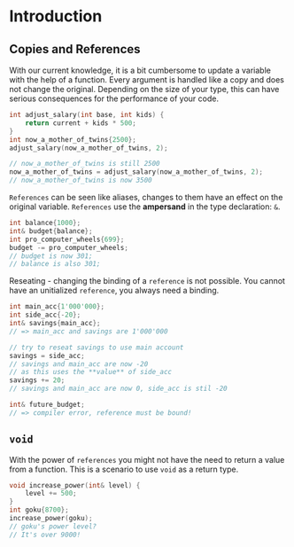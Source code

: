 # Introduction

## Copies and References

With our current knowledge, it is a bit cumbersome to update a variable with the help of a function.
Every argument is handled like a copy and does not change the original.
Depending on the size of your type, this can have serious consequences for the performance of your code.

```cpp
int adjust_salary(int base, int kids) {
    return current + kids * 500;
}
int now_a_mother_of_twins{2500};
adjust_salary(now_a_mother_of_twins, 2);

// now_a_mother_of_twins is still 2500
now_a_mother_of_twins = adjust_salary(now_a_mother_of_twins, 2);
// now_a_mother_of_twins is now 3500
```

`References` can be seen like aliases, changes to them have an effect on the original variable.
`References` use the **ampersand** in the type declaration: `&`.

```cpp
int balance{1000};
int& budget{balance};
int pro_computer_wheels{699};
budget -= pro_computer_wheels;
// budget is now 301;
// balance is also 301;
```
Reseating - changing the binding of a `reference` is not possible.
You cannot have an unitialized `reference`, you always need a binding.

```cpp
int main_acc{1'000'000};
int side_acc{-20};
int& savings{main_acc};
// => main_acc and savings are 1'000'000

// try to reseat savings to use main account
savings = side_acc;
// savings and main_acc are now -20
// as this uses the **value** of side_acc
savings += 20;
// savings and main_acc are now 0, side_acc is stil -20

int& future_budget;
// => compiler error, reference must be bound!
```

## `void`

With the power of `references` you might not have the need to return a value from a function. This is a scenario to use `void` as a return type.

```cpp
void increase_power(int& level) {
    level += 500;
}
int goku{8700};
increase_power(goku);
// goku's power level?
// It's over 9000!
```